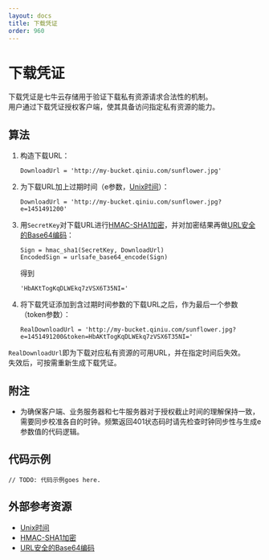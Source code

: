 ```yaml
---
layout: docs
title: 下载凭证
order: 960
---
```


<a name="download-token"></a>
# 下载凭证

下载凭证是七牛云存储用于验证下载私有资源请求合法性的机制。  
用户通过下载凭证授权客户端，使其具备访问指定私有资源的能力。  

<a name="download-token-algorithm"></a>
## 算法

1. 构造下载URL：  

	```
    DownloadUrl = 'http://my-bucket.qiniu.com/sunflower.jpg'
	```

2. 为下载URL加上过期时间（e参数，[Unix时间][unixTimeHref]）：  

	```
    DownloadUrl = 'http://my-bucket.qiniu.com/sunflower.jpg?e=1451491200'
	```

3. 用`SecretKey`对下载URL进行[HMAC-SHA1加密][hmacSha1Href]，并对加密结果再做[URL安全的Base64编码][urlsafeBase64Href]：

	```
    Sign = hmac_sha1(SecretKey, DownloadUrl)
    EncodedSign = urlsafe_base64_encode(Sign)
	```

    得到

	```
    'HbAKtTogKqDLWEkq7zVSX6T35NI='
	```

4. 将下载凭证添加到含过期时间参数的下载URL之后，作为最后一个参数（token参数）：  

	```
    RealDownloadUrl = 'http://my-bucket.qiniu.com/sunflower.jpg?e=1451491200&token=HbAKtTogKqDLWEkq7zVSX6T35NI='
	```

`RealDownloadUrl`即为下载对应私有资源的可用URL，并在指定时间后失效。  
失效后，可按需重新生成下载凭证。  

<a name="download-token-remarks"></a>
## 附注

- 为确保客户端、业务服务器和七牛服务器对于授权截止时间的理解保持一致，需要同步校准各自的时钟。频繁返回401状态码时请先检查时钟同步性与生成e参数值的代码逻辑。  

<a name="download-token-samples"></a>
## 代码示例

```
// TODO: 代码示例goes here.
```

<a name="download-external-resources"></a>
## 外部参考资源

- [Unix时间][unixTimeHref]
- [HMAC-SHA1加密][hmacSha1Href]
- [URL安全的Base64编码][urlsafeBase64Href]

[unixTimeHref]:             http://en.wikipedia.org/wiki/Unix_time                                               "Unix时间"
[jsonHref]:                 http://en.wikipedia.org/wiki/JSON                                                    "JSON格式"
[hmacSha1Href]:             http://en.wikipedia.org/wiki/Hash-based_message_authentication_code                  "HMAC-SHA1加密"
[urlsafeBase64Href]:        http://zh.wikipedia.org/wiki/Base64#.E5.9C.A8URL.E4.B8.AD.E7.9A.84.E5.BA.94.E7.94.A8 "URL安全的Base64编码"
